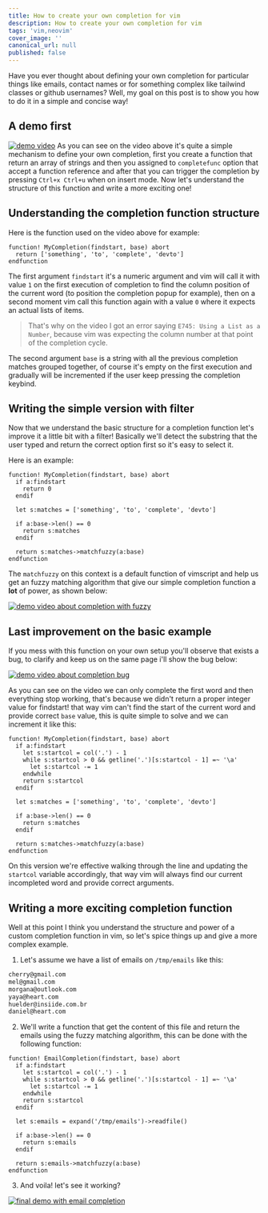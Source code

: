 ```yaml
---
title: How to create your own completion for vim
description: How to create your own completion for vim
tags: 'vim,neovim'
cover_image: ''
canonical_url: null
published: false
---
```


Have you ever thought about defining your own completion for particular things like emails, contact names or for something complex like tailwind classes or github usernames? Well, my goal on this post is to show you how to do it in a simple and concise way!

## A demo first

[![demo video](https://asciinema.org/a/593194.svg)](https://asciinema.org/a/593194)
As you can see on the video above it's quite a simple mechanism to define your
own completion, first you create a function that return an array of strings and
then you assigned to `completefunc` option that accept a function reference and
after that you can trigger the completion by pressing `Ctrl+x Ctrl+u` when on
insert mode. Now let's understand the structure of this function and write a
more exciting one!

## Understanding the completion function structure

Here is the function used on the video above for example:

```vim
function! MyCompletion(findstart, base) abort
  return ['something', 'to', 'complete', 'devto']
endfunction
```

The first argument `findstart` it's a numeric argument and vim will call it with value `1` on the first execution of completion to find the column position of the current word (to position the completion popup for example), then on a second moment vim call this function again with a value `0` where it expects an actual lists of items.

> That's why on the video I got an error saying `E745: Using a List as a Number`, because vim was expecting the column number at that point of the completion cycle.

The second argument `base` is a string with all the previous completion matches grouped together, of course it's empty on the first execution and gradually will be incremented if the user keep pressing the completion keybind.

## Writing the simple version with filter

Now that we understand the basic structure for a completion function let's
improve it a little bit with a filter! Basically we'll detect the substring
that the user typed and return the correct option first so it's easy to select
it.

Here is an example:

```vim
function! MyCompletion(findstart, base) abort
  if a:findstart
    return 0
  endif

  let s:matches = ['something', 'to', 'complete', 'devto']

  if a:base->len() == 0
    return s:matches
  endif

  return s:matches->matchfuzzy(a:base)
endfunction
```

The `matchfuzzy` on this context is a default function of vimscript and help us get an fuzzy matching algorithm that give our simple completion function a **lot** of power, as shown below:

[![demo video about completion with fuzzy](https://asciinema.org/a/593196.svg)](https://asciinema.org/a/593196)

## Last improvement on the basic example

If you mess with this function on your own setup you'll observe that exists a bug, to clarify and keep us on the same page i'll show the bug below:

[![demo video about completion bug](https://asciinema.org/a/593197.svg)](https://asciinema.org/a/593197)

As you can see on the video we can only complete the first word and then everything stop working, that's because we didn't return a proper integer value for findstart! that way vim can't find the start of the current word and provide correct `base` value, this is quite simple to solve and we can increment it like this:

```vim
function! MyCompletion(findstart, base) abort
  if a:findstart
    let s:startcol = col('.') - 1
    while s:startcol > 0 && getline('.')[s:startcol - 1] =~ '\a'
      let s:startcol -= 1
    endwhile
    return s:startcol
  endif

  let s:matches = ['something', 'to', 'complete', 'devto']

  if a:base->len() == 0
    return s:matches
  endif

  return s:matches->matchfuzzy(a:base)
endfunction
```

On this version we're effective walking through the line and updating the `startcol` variable accordingly, that way vim will always find our current incompleted word and provide correct arguments.

## Writing a more exciting completion function

Well at this point I think you understand the structure and power of a custom completion function in vim, so let's spice things up and give a more complex example.

1. Let's assume we have a list of emails on `/tmp/emails` like this:

```txt
cherry@gmail.com
mel@gmail.com
morgana@outlook.com
yaya@heart.com
huelder@insiide.com.br
daniel@heart.com
```

2. We'll write a function that get the content of this file and return the emails using the fuzzy matching algorithm, this can be done with the following function:

```vim
function! EmailCompletion(findstart, base) abort
  if a:findstart
    let s:startcol = col('.') - 1
    while s:startcol > 0 && getline('.')[s:startcol - 1] =~ '\a'
      let s:startcol -= 1
    endwhile
    return s:startcol
  endif

  let s:emails = expand('/tmp/emails')->readfile()

  if a:base->len() == 0
    return s:emails
  endif

  return s:emails->matchfuzzy(a:base)
endfunction
```

3. And voila! let's see it working?

[![final demo with email completion](https://asciinema.org/a/593198.svg)](https://asciinema.org/a/593198)
